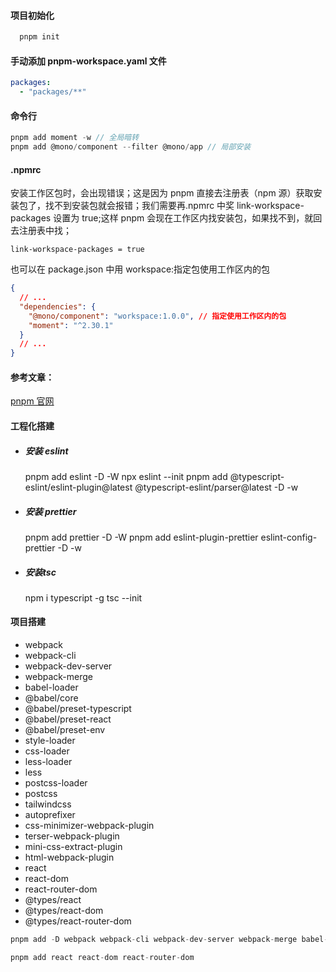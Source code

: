 #### 项目初始化

```js
  pnpm init
```

#### 手动添加 pnpm-workspace.yaml 文件

```yaml
packages:
  - "packages/**"
```

#### 命令行

```js
pnpm add moment -w // 全局暗转
pnpm add @mono/component --filter @mono/app // 局部安装
```

#### .npmrc

安装工作区包时，会出现错误；这是因为 pnpm 直接去注册表（npm 源）获取安装包了，找不到安装包就会报错；我们需要再.npmrc 中奖 link-workspace-packages 设置为 true;这样 pnpm 会现在工作区内找安装包，如果找不到，就回去注册表中找；

```text
link-workspace-packages = true
```

也可以在 package.json 中用 workspace:指定包使用工作区内的包

```json
{
  // ...
  "dependencies": {
    "@mono/component": "workspace:1.0.0", // 指定使用工作区内的包
    "moment": "^2.30.1"
  }
  // ...
}
```
#### 参考文章：

[pnpm 官网](https://pnpm.io/)

#### 工程化搭建

- ##### 安装 eslint
    pnpm add eslint -D -W
    npx eslint --init
    pnpm add @typescript-eslint/eslint-plugin@latest @typescript-eslint/parser@latest -D -w

- ##### 安装 prettier
    pnpm add prettier -D -W
    pnpm add eslint-plugin-prettier eslint-config-prettier -D -w
    
- ##### 安装tsc
    npm i typescript -g
    tsc --init

#### 项目搭建
- webpack
- webpack-cli
- webpack-dev-server
- webpack-merge
- babel-loader
- @babel/core
- @babel/preset-typescript
- @babel/preset-react
- @babel/preset-env
- style-loader
- css-loader
- less-loader
- less
- postcss-loader
- postcss
- tailwindcss
- autoprefixer
- css-minimizer-webpack-plugin
- terser-webpack-plugin
- mini-css-extract-plugin
- html-webpack-plugin
- react
- react-dom
- react-router-dom
- @types/react
- @types/react-dom
- @types/react-router-dom 

```js
pnpm add -D webpack webpack-cli webpack-dev-server webpack-merge babel-loader @babel/core @babel/preset-typescript @babel/preset-react @babel/preset-env style-loader css-loader less-loader less postcss-loader postcss tailwindcss autoprefixer css-minimizer-webpack-plugin terser-webpack-plugin mini-css-extract-plugin html-webpack-plugin @types/react @types/react-dom @types/react-router-dom
```

```js
pnpm add react react-dom react-router-dom
```